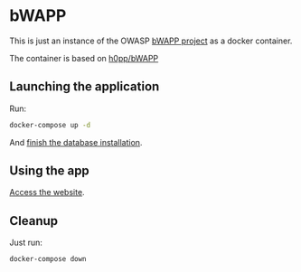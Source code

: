 # bWAPP

This is just an instance of the OWASP [bWAPP project](http://www.itsecgames.com/) as a docker container.

The container is based on [h0pp/bWAPP](https://github.com/h0pp/bWAPP)

## Launching the application

Run:

```bash
docker-compose up -d
```

And [finish the database installation](http://localhost:8000/install.php).

## Using the app

[Access the website](http://localhost:8000).

## Cleanup

Just run:

```bash
docker-compose down
```
